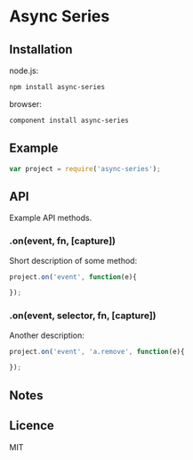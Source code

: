 # Async Series

## Installation

node.js:

```bash
npm install async-series
```

browser:

```bash
component install async-series
```

## Example

```js
var project = require('async-series');
```

## API

Example API methods.

### .on(event, fn, [capture])

Short description of some method:

```js
project.on('event', function(e){

});
```

### .on(event, selector, fn, [capture])

Another description:

```js
project.on('event', 'a.remove', function(e){

});
```

## Notes

## Licence

MIT